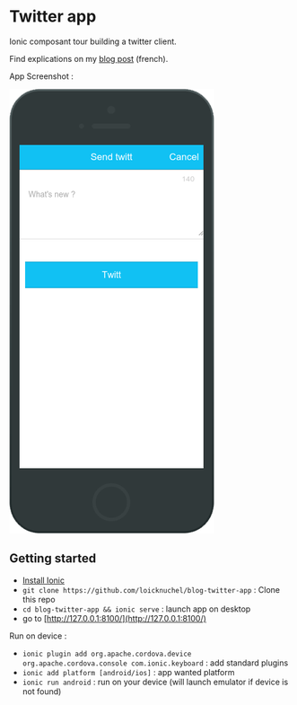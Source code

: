 # Twitter app

Ionic composant tour building a twitter client.

Find explications on my [blog post](http://loic.knuchel.org/blog/2015/02/26/faire-un-client-twitter-avec-ionic/) (french).

App Screenshot :

![Current App](./screenshots/step4.png)

## Getting started

- [Install Ionic](http://ionicframework.com/getting-started/)
- `git clone https://github.com/loicknuchel/blog-twitter-app` : Clone this repo
- `cd blog-twitter-app && ionic serve` : launch app on desktop
- go to [http://127.0.0.1:8100/](http://127.0.0.1:8100/)

Run on device :

- `ionic plugin add org.apache.cordova.device org.apache.cordova.console com.ionic.keyboard` : add standard plugins
- `ionic add platform [android/ios]` : app wanted platform
- `ionic run android` : run on your device (will launch emulator if device is not found)

